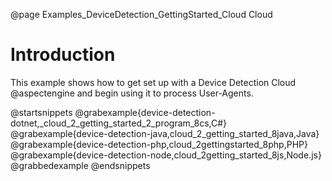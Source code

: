@page Examples_DeviceDetection_GettingStarted_Cloud Cloud

# Introduction

This example shows how to get set up with a Device Detection Cloud @aspectengine and begin
using it to process User-Agents.

@startsnippets
@grabexample{device-detection-dotnet,_cloud_2_getting_started_2_program_8cs,C#}
@grabexample{device-detection-java,cloud_2_getting_started_8java,Java}
@grabexample{device-detection-php,cloud_2gettingstarted_8php,PHP}
@grabexample{device-detection-node,cloud_2getting_started_8js,Node.js}
@grabbedexample
@endsnippets
